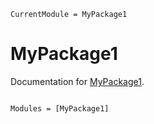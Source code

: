 ```@meta
CurrentModule = MyPackage1
```

# MyPackage1

Documentation for [MyPackage1](https://github.com/sandeshkatakam/MyPackage1.jl).

```@index
```

```@autodocs
Modules = [MyPackage1]
```

